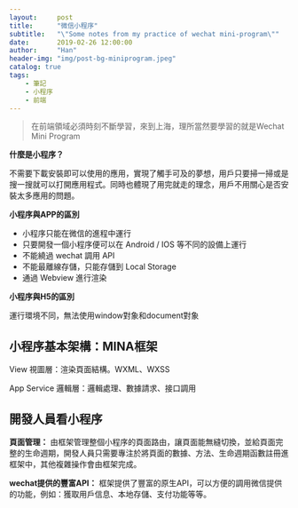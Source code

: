 ```yaml
---
layout:     post
title:      "微信小程序"
subtitle:   "\"Some notes from my practice of wechat mini-program\""
date:       2019-02-26 12:00:00
author:     "Han"
header-img: "img/post-bg-miniprogram.jpeg"
catalog: true
tags:
    - 筆記
    - 小程序
    - 前端
---
```


> 在前端領域必須時刻不斷學習，來到上海，理所當然要學習的就是Wechat Mini Program

**什麼是小程序？**

不需要下載安裝即可以使用的應用，實現了觸手可及的夢想，用戶只要掃一掃或是搜一搜就可以打開應用程式。同時也體現了用完就走的理念，用戶不用關心是否安裝太多應用的問題。

**小程序與APP的區別**
* 小程序只能在微信的進程中運行
* 只要開發一個小程序便可以在 Android / IOS 等不同的設備上運行
* 不能繞過 wechat 調用 API
* 不能最離線存儲，只能存儲到 Local Storage
* 通過 Webview 進行渲染

**小程序與H5的區別**

運行環境不同，無法使用window對象和document對象

## 小程序基本架構：MINA框架
View 視圖層：渲染頁面結構。WXML、WXSS

App Service 邏輯層：邏輯處理、數據請求、接口調用

## 開發人員看小程序
**頁面管理：** 由框架管理整個小程序的頁面路由，讓頁面能無縫切換，並給頁面完整的生命週期，開發人員只需要專注於將頁面的數據、方法、生命週期函數註冊進框架中，其他複雜操作會由框架完成。

**wechat提供的豐富API：** 框架提供了豐富的原生API，可以方便的調用微信提供的功能，例如：獲取用戶信息、本地存儲、支付功能等等。
